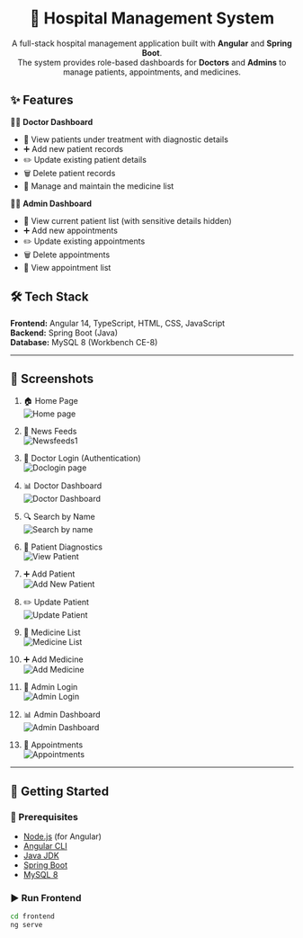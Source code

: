 <h1 align="center"> 🏥 Hospital Management System </h1>

<div align="center"> 

A full-stack hospital management application built with **Angular** and **Spring Boot**.  
The system provides role-based dashboards for **Doctors** and **Admins** to manage patients, appointments, and medicines.  

</div>

## ✨ Features  

👨‍⚕️ **Doctor Dashboard**  
- 👀 View patients under treatment with diagnostic details  
- ➕ Add new patient records  
- ✏️ Update existing patient details  
- 🗑️ Delete patient records  
- 💊 Manage and maintain the medicine list  

🧑‍💼 **Admin Dashboard**  
- 👀 View current patient list (with sensitive details hidden)  
- ➕ Add new appointments  
- ✏️ Update existing appointments  
- 🗑️ Delete appointments  
- 👀 View appointment list  

## 🛠️ Tech Stack  

**Frontend:** Angular 14, TypeScript, HTML, CSS, JavaScript  
**Backend:** Spring Boot (Java)  
**Database:** MySQL 8 (Workbench CE-8)  

---

## 📸 Screenshots  

1. 🏠 Home Page  
   ![Home page](https://user-images.githubusercontent.com/27400082/185591948-646bd11f-3bd0-4a44-ad5b-e0ae3add82d6.JPG)  

2. 📰 News Feeds  
   ![Newsfeeds1](https://user-images.githubusercontent.com/27400082/185595973-3b879ac5-8b0c-47f9-88a7-e616b1cc4824.JPG)  

3. 🔑 Doctor Login (Authentication)  
   ![Doclogin page](https://user-images.githubusercontent.com/27400082/185596164-54e22664-a9ed-47d0-a466-c7f14147324d.JPG)  

4. 📊 Doctor Dashboard  
   ![Doctor Dashboard](https://user-images.githubusercontent.com/27400082/185596304-2fdf38c7-b56f-490d-a17d-07d48d5aeed8.JPG)  

5. 🔍 Search by Name  
   ![Search by name](https://user-images.githubusercontent.com/27400082/185596480-5f990e65-bbbd-44db-988c-7445a7c6da1d.JPG)  

6. 🧾 Patient Diagnostics  
   ![View Patient](https://user-images.githubusercontent.com/27400082/185596650-a0456bad-82b5-423b-b2cb-a70009d28fbd.JPG)  

7. ➕ Add Patient  
   ![Add New Patient](https://user-images.githubusercontent.com/27400082/185597082-01dc90fa-079b-491b-a602-72a2c8ddc6d3.JPG)  

8. ✏️ Update Patient  
   ![Update Patient](https://user-images.githubusercontent.com/27400082/185596743-f11c59f7-e1aa-4f99-b517-2963b53977c8.JPG)  

9. 💊 Medicine List  
   ![Medicine List](https://user-images.githubusercontent.com/27400082/185596877-dcee6f7a-5fe7-4dc5-bf5e-5e1eba7ad96b.JPG)  

10. ➕ Add Medicine  
    ![Add Medicine](https://user-images.githubusercontent.com/27400082/185597201-396c31b8-20f8-4caf-9ea9-4ba43e143daa.JPG)  

11. 🔑 Admin Login  
    ![Admin Login](https://user-images.githubusercontent.com/27400082/185597341-bed9ca37-0a27-4709-9e97-06f217b65b24.JPG)  

12. 📊 Admin Dashboard  
    ![Admin Dashboard](https://user-images.githubusercontent.com/27400082/185597407-8a982dba-0724-42d7-8837-118ad7a2c704.JPG)  

13. 📅 Appointments  
    ![Appointments](https://user-images.githubusercontent.com/27400082/185597534-5e430d89-4cb5-47a3-b523-058a5aebdeca.JPG)  

---

## 🚀 Getting Started  

### 📌 Prerequisites  
- [Node.js](https://nodejs.org/) (for Angular)  
- [Angular CLI](https://angular.io/cli)  
- [Java JDK](https://www.oracle.com/java/)  
- [Spring Boot](https://spring.io/projects/spring-boot)  
- [MySQL 8](https://dev.mysql.com/downloads/mysql/)  

### ▶️ Run Frontend  
```bash
cd frontend
ng serve

